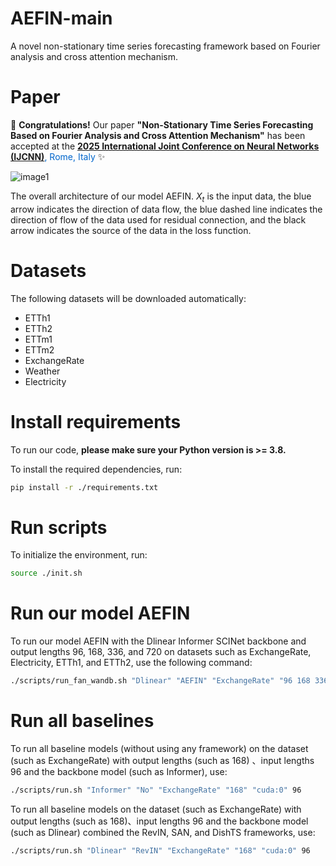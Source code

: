 # AEFIN-main
A novel non-stationary time series forecasting framework based on Fourier analysis and cross attention mechanism.

# Paper
🎉 **Congratulations!** Our paper **"Non-Stationary Time Series Forecasting Based on Fourier Analysis and Cross Attention Mechanism"** has been accepted at the <span style="color: #0066cc;">**[2025 International Joint Conference on Neural Networks (IJCNN)](https://2025.ijcnn.org/)**, Rome, Italy</span> ✨  

![image1](https://github.com/user-attachments/assets/cae7e806-1a26-4c32-abf8-0b5bba22ddfb)

The overall architecture of our model AEFIN. $X_t$ is the input data, the blue arrow indicates the direction of data flow, the blue dashed line indicates the direction of flow of the data used for residual connection, and the black arrow indicates the source of the data in the loss function.

# Datasets
The following datasets will be downloaded automatically:
- ETTh1
- ETTh2
- ETTm1
- ETTm2
- ExchangeRate
- Weather
- Electricity

# Install requirements
To run our code, **please make sure your Python version is >= 3.8.**

To install the required dependencies, run:

```bash
pip install -r ./requirements.txt
```

# Run scripts
To initialize the environment, run:

```bash
source ./init.sh
```

# Run our model AEFIN
To run our model AEFIN with the Dlinear Informer SCINet backbone and output lengths 96, 168, 336, and 720 on datasets such as ExchangeRate, Electricity, ETTh1, and ETTh2, use the following command:

```bash
./scripts/run_fan_wandb.sh "Dlinear" "AEFIN" "ExchangeRate" "96 168 336 720" "cuda:0" 96 "{freq_topk:2}"
```

# Run all baselines
To run all baseline models (without using any framework) on the dataset (such as ExchangeRate) with output lengths (such as 168) 、input lengths 96 and the backbone model (such as Informer), use:

```bash
./scripts/run.sh "Informer" "No" "ExchangeRate" "168" "cuda:0" 96
```
To run all baseline models on the dataset (such as ExchangeRate) with output lengths (such as 168)、input lengths 96 and the backbone model (such as Dlinear) combined the RevIN, SAN, and DishTS frameworks, use:

```bash
./scripts/run.sh "Dlinear" "RevIN" "ExchangeRate" "168" "cuda:0" 96
```


